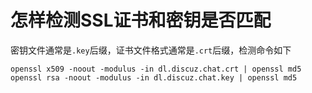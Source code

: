# 怎样检测SSL证书和密钥是否匹配

密钥文件通常是`.key`后缀，证书文件格式通常是`.crt`后缀，检测命令如下

```shell
openssl x509 -noout -modulus -in dl.discuz.chat.crt | openssl md5
openssl rsa -noout -modulus -in dl.discuz.chat.key | openssl md5
```

